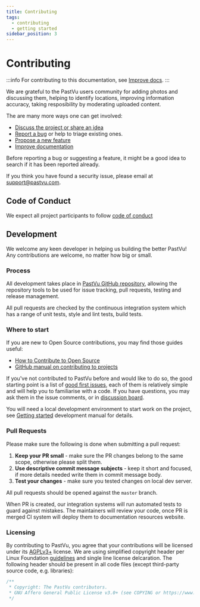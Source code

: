 ```yaml
---
title: Contributing
tags:
  - contributing
  - getting started
sidebar_position: 3
---
```


# Contributing

:::info
For contributing to this documentation, see [Improve docs](./contributing/docs).
:::

We are grateful to the PastVu users community for adding photos and discussing
them, helping to identify locations, improving information accuracy, taking
resposibility by moderating uploaded content.

The are many more ways one can get involved:

* [Discuss the project or share an idea](https://github.com/PastVu/pastvu/discussions)
* [Report a bug](https://github.com/PastVu/pastvu/issues/new?labels=Bug) or
  help to triage existing ones.
* [Propose a new feature](https://github.com/PastVu/pastvu/issues/new?labels=Feature%20Request)
* [Improve documentation](./contributing/docs)

Before reporting a bug or suggesting a feature, it might be a good idea to search if it has been
reported already.

If you think you have found a security issue, please email at support@pastvu.com.

## Code of Conduct

We expect all project participants to follow [code of conduct](./contributing/code-of-conduct)

## Development

We welcome any keen developer in helping us building the better PastVu! Any
contributions are welcome, no matter how big or small.

### Process

All development takes place in [PastVu GitHub repository](https://github.com/PastVu/pastvu), allowing the repository tools to be used for issue tracking, pull requests, testing and release management.

All pull requests are checked by the continuous integration system which has a range of unit tests, style and lint tests, build tests.

### Where to start

If you are new to Open Source contributions, you may find those guides
useful:

* [How to Contribute to Open Source](https://opensource.guide/how-to-contribute/)
* [GitHub manual on contributing to projects](https://docs.github.com/en/get-started/quickstart/contributing-to-projects)

If you've not contributed to PastVu before and would like to do so, the good starting point is a list of [good first
issues](https://github.com/PastVu/pastvu/issues?q=is%3Aissue+is%3Aopen+label%3A%22good+first+issue%22),
each of them is relatively simple and will help you to familiarise with a
code. If you have questions, you may ask them in the issue comments, or in
[discussion board](https://github.com/PastVu/pastvu/discussions).

You will need a local development environment to start work on the project,
see [Getting started](/dev/setup) development manual for details.

### Pull Requests

Please make sure the following is done when submitting a pull request:

1. **Keep your PR small** - make sure the PR changes belong to the same scope, otherwise please split them.
2. **Use descriptive commit message subjects** - keep it short and focused, if more details needed write them in commit message body.
3. **Test your changes** - make sure you tested changes on local dev server.

All pull requests should be opened against the `master` branch.

When PR is created, our integration systems will run automated tests to guard against mistakes. The maintainers will review your code, once PR is merged CI system will deploy them to documentation resources website.

### Licensing

By contributing to PastVu, you agree that your contributions will be licensed under its [AGPLv3+](https://github.com/pastvu/pastvu/blob/master/COPYING) license. We are using simplified copyright header per Linux Foundation [guidelines](https://www.linuxfoundation.org/blog/blog/copyright-notices-in-open-source-software-projects) and single line license delcaration. The following header should be present in all code files (except third-party source code, e.g. libraries):

```js
/**
 * Copyright: The PastVu contributors.
 * GNU Affero General Public License v3.0+ (see COPYING or https://www.gnu.org/licenses/agpl.txt)
 */
```

